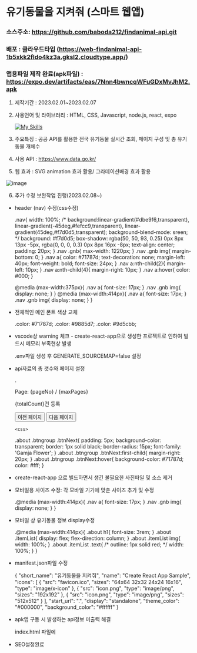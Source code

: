 # 유기동물을 지켜줘 (스마트 웹앱)
### 소스주소: https://github.com/baboda212/findanimal-api.git
### 배포 : 클라우드타입 (https://web-findanimal-api-1b5xkk2fldo4kz3a.gksl2.cloudtype.app/)
### 앱용파일 제작 완료(apk파일) : https://expo.dev/artifacts/eas/7Nnn4bwncqWFuGDxMvJhM2.apk

1. 제작기간 : 2023.02.01~2023.02.07
2. 사용언어 및 라이브러리 :  HTML, CSS, Javascript, node.js, react, expo

   [![My Skills](https://skillicons.dev/icons?i=html,css,js,nodejs,react,figma&theme=light)](https://skillicons.dev)

3. 주요특징 : 공공 API를 활용한 전국 유기동물 실시간 조회, 페이지 구성 및 총 유기동물 개체수 
4. 사용 API : https://www.data.go.kr/
5. 웹 효과 : SVG animation 효과 활용/ 그라데이션배경 효과 활용

  ![image](https://user-images.githubusercontent.com/113665619/217969065-c225c47e-9fe6-469b-a88d-3326fa4192af.png)

6. 추가 수정 보완작업 진행(2023.02.08~)

- header (nav) 수정(css수정)

    .nav{
      width: 100%;
     /*  background:linear-gradient(#dbe9f6,transparent), 
        linear-gradient(-45deg,#fefcc9,transparent), 
        linear-gradient(45deg,#f7d0d5,transparent); 
      background-blend-mode: sreen;  */
      background: #f7d0d5;
      box-shadow: rgba(50, 50, 93, 0.25) 0px 8px 13px -5px, rgba(0, 0, 0, 0.3) 0px 8px 16px -8px;
      text-align: center;
      padding: 20px;
    }
    .nav .gnb{
      max-width: 1220px;
    }
    .nav .gnb img{
      margin-bottom: 0;
    }
    .nav a{
      color: #71787d;
      text-decoration: none;
      margin-left: 40px;
      font-weight: bold;
      font-size: 24px;
    }
    .nav a:nth-child(2){
      margin-left: 10px;
    }
    .nav a:nth-child(4){
      margin-right: 10px;
    }
    .nav a:hover{
      color: #000;
    }

    @media (max-width:375px){
      .nav a{
        font-size: 17px;
      } 
      .nav .gnb img{
        display: none;
      }
    }
    @media (max-width:414px){
      .nav a{
        font-size: 17px;
      } 
      .nav .gnb img{
        display: none;
      }
    }

- 전체적인 메인 폰트 색상 교체

    .color: #71787d;
    .color: #9885d7;
    .color: #9d5cbb;

- vscode상 warning 체크 - create-react-app으로 생성한 프로젝트로 인하여 빌드시 메모리 부족현상 발생

    .env파일 생성 후 GENERATE_SOURCEMAP=false 설정
    
- api자료의 총 갯수와 페이지 설정

    .<p>Page: {pageNo} / {maxPages}</p>
          <p>{totalCount}건 등록</p>
          <div className='btngroup'>
            <button className='btnNext' onClick={prevPage}>이전 페이지</button>
            <button className='btnNext' onClick={nextPage}>다음 페이지</button>
          </div>
          
      <css> 
    .about .btngroup .btnNext{
      padding: 5px;
      background-color: transparent;
      border: 1px solid black;
      border-radius: 15px;
      font-family: 'Gamja Flower';
    }
    .about .btngroup .btnNext:first-child{
      margin-right: 20px;
    }
    .about .btngroup .btnNext:hover{
      background-color: #71787d;
      color: #fff;
    }

- create-react-app 으로 빌드하면서 생긴 불필요한 사진파일 및 소스 제거

- 모바일용 사이즈 수정: 각 모바일 기기에 맞춘 사이즈 추가 및 수정

    .@media (max-width:414px){
      .nav a{
        font-size: 17px;
      } 
      .nav .gnb img{
        display: none;
      }
    }
   

- 모바일 상 유기동물 정보 display수정

     .@media (max-width:414px){
      .about h1{
        font-size: 3rem;
      } 
      .about .itemList{
        display: flex;
        flex-direction: column;
      }
      .about .itemList img{
        width: 100%;
      }
      .about .itemList .text{
        /* outline: 1px solid red; */
        width: 100%;
      }
    }

- manifest.json파일 수정

    {
      "short_name": "유기동물을 지켜줘",
      "name": "Create React App Sample",
      "icons": [
        {
          "src": "favicon.ico",
          "sizes": "64x64 32x32 24x24 16x16",
          "type": "image/x-icon"
        },
        {
          "src": "icon.png",
          "type": "image/png",
          "sizes": "192x192"
        },
        {
          "src": "icon.png",
          "type": "image/png",
          "sizes": "512x512"
        }
      ],
      "start_url": ".",
      "display": "standalone",
      "theme_color": "#000000",
      "background_color": "#ffffff"
    }

- apk앱 구동 시 발생하는 api정보 미출력 해결

    index.html 파일에  <meta http-equiv="Content-Security-Policy" content="upgrade-insecure-requests"> 

- SEO설정완료
